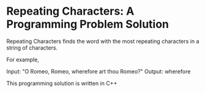 # Repeating Characters: A Programming Problem Solution

Repeating Characters finds the word with the most repeating characters in a string of characters.

For example,

Input: "O Romeo, Romeo, wherefore art thou Romeo?"
Output: wherefore

This programming solution is written in C++



